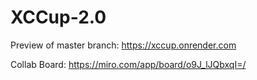 # XCCup-2.0

Preview of master branch: https://xccup.onrender.com

Collab Board:
https://miro.com/app/board/o9J_lJQbxqI=/
